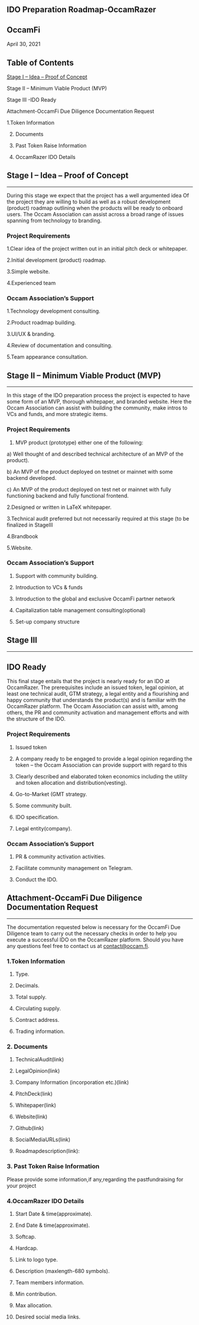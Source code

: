 ## IDO Preparation Roadmap-OccamRazer

## OccamFi

April 30, 2021

## Table of Contents

[Stage I – Idea – Proof of Concept](https://github.com/stephen-rowan/Governance-HOLON/blob/main/Documents/Governance-of-Business-Relations/OccamFi/IDO-Preparation-Roadmap-OccamRazer.md#stage-i--idea--proof-of-concept)

Stage II – Minimum Viable Product (MVP) 

Stage III -IDO Ready

Attachment-OccamFi Due Diligence Documentation Request

1.Token Information

2. Documents

3. Past Token Raise Information 

4. OccamRazer IDO Details

## Stage I – Idea – Proof of Concept

<hr>

During this stage we expect that the project has a well argumented idea Of the project they are willing to build as well as a robust development (product) roadmap outlining when the products will be ready to onboard users.
The Occam Association can assist across a broad range of issues spanning from technology to branding.

### Project Requirements

1.Clear idea of the project written out in an initial pitch deck or whitepaper.

2.Initial development (product) roadmap.

3.Simple website.

4.Experienced team

### Occam Association’s Support

1.Technology development consulting.

2.Product roadmap building.

3.UI/UX & branding.

4.Review of documentation and consulting.

5.Team appearance consultation.

## Stage II – Minimum Viable Product (MVP) 

<hr>

In this stage of the IDO preparation process the project is expected to have some form of an MVP, thorough whitepaper, and branded website. 
Here the Occam Association can assist with building the community, make intros to VCs and funds, and more strategic items.

### Project Requirements

1. MVP product (prototype) either one of the following: 

a) Well thought of and described technical architecture of an MVP of the product). 

b) An MVP of the product deployed on testnet or mainnet with some backend developed.

c) An MVP of the product deployed on test net or mainnet with fully functioning backend and fully functional frontend.

2.Designed or written in LaTeX whitepaper.

3.Technical audit preferred but not necessarily required at this stage (to be finalized in StageIII

4.Brandbook

5.Website.

### Occam Association’s Support

1. Support with community building. 

2. Introduction to VCs & funds

3. Introduction to the global and exclusive OccamFi partner network

4. Capitalization table management consulting(optional)

5. Set-up company structure

## Stage III

<hr>

## IDO Ready

This final stage entails that the project is nearly ready for an IDO at OccamRazer. 
The prerequisites include an issued token, legal opinion, at least one technical audit, GTM strategy, a legal entity and a flourishing and happy community that understands the product(s) and is familiar with the OccamRazer platform. 
The Occam Association can assist with, among others, the PR and community activation and management efforts and with the structure of the IDO.

### Project Requirements

1. Issued token

2. A company ready to be engaged to provide a legal opinion regarding the token – the Occam Association can provide support with regard to this

3. Clearly described and elaborated token economics including the utility and token allocation and distribution(vesting).

4. Go-to-Market (GMT strategy.

5. Some community built.

6. IDO specification.

7. Legal entity(company).

### Occam Association’s Support

1. PR & community activation activities.

2. Facilitate community management on Telegram.

3. Conduct the IDO.

## Attachment-OccamFi Due Diligence Documentation Request

<hr>

The documentation requested below is necessary for the OccamFi Due Diligence team to carry out the necessary checks in order to help you execute a successful IDO on the OccamRazer platform. 
Should you have any questions feel free to contact us at contact@occam.fi.

### 1.Token Information

1. Type.

2. Decimals.

3. Total supply.

4. Circulating supply.

5. Contract address.

6. Trading information.

### 2. Documents

1. TechnicalAudit(link)

2. LegalOpinion(link)

3. Company Information (incorporation etc.)(link)

4. PitchDeck(link)

5. Whitepaper(link)

6. Website(link)

7. Github(link)

8. SocialMediaURLs(link)

9. Roadmapdescription(link):

### 3. Past Token Raise Information 

Please provide some information,if any,regarding the pastfundraising for your project

### 4.OccamRazer IDO Details

1. Start Date & time(approximate).

2. End Date & time(approximate).

3. Softcap.

4. Hardcap.

5. Link to logo type.

6. Description (maxlength-680 symbols).

7. Team members information.

8. Min contribution.

9. Max allocation.

10. Desired social media links.
